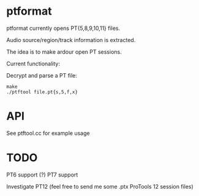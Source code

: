 ptformat
=========
ptformat currently opens PT{5,8,9,10,11} files.

Audio source/region/track information is extracted.

The idea is to make ardour open PT sessions.

Current functionality:

Decrypt and parse a PT file:

	make
	./ptftool file.pt{s,5,f,x}

API
===
See ptftool.cc for example usage

TODO
====
PT6 support (?)
PT7 support

Investigate PT12 (feel free to send me some .ptx ProTools 12 session files)
